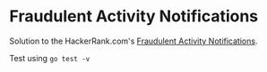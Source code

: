 # Fraudulent Activity Notifications
Solution to the HackerRank.com's [Fraudulent Activity Notifications](https://www.hackerrank.com/challenges/fraudulent-activity-notifications/).

Test using `go test -v`

